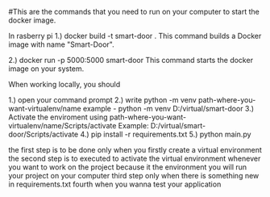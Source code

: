 #This are the commands that you need to run on your computer to start the docker image.

In rasberry pi
1.) docker build -t smart-door .
This command builds a Docker image with name "Smart-Door".

2.) docker run -p 5000:5000 smart-door
This command starts the docker image on your system.

When working locally, you should

1.) open your command prompt
2.) write python -m venv path-where-you-want-virtualenv/name example - python -m venv D:/virtual/smart-door
3.) Activate the enviroment using path-where-you-want-virtualenv/name/Scripts/activate
    Example: D:/virtual/smart-door/Scripts/activate
4.) pip install -r requirements.txt
5.) python main.py

the first step is to be done only when you firstly create a virtual environment
the second step is to executed to activate the virtual environment whenever you want to work on the project because it the environment you will run your project on your computer
third step only when there is something new in requirements.txt
fourth when you wanna test your application
